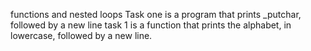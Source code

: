 functions and nested loops
Task one is a program that prints _putchar, followed by a new line
task 1 is a  function that prints the alphabet, in lowercase, followed by a new line.
